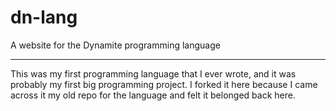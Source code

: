 # dn-lang

A website for the Dynamite programming language

---

This was my first programming language that I ever wrote, and it was probably my first big programming project. I forked it here because I came across it my old repo for the language and felt it belonged back here.
